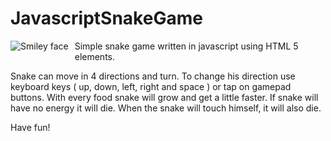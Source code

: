 # JavascriptSnakeGame

<img src="https://raw.githubusercontent.com/opam/opam.github.io/master/snake/img/live.png" alt="Smiley face" style='float:left; margin:0px 10px 10px 0px;'>
<p>
	Simple snake game written in javascript using HTML 5 elements.
</p>
<p>
	Snake can move in 4 directions and turn. To change his direction use keyboard keys ( up, down, left, right and space ) or tap on gamepad buttons.
	With every food snake will grow and get a little faster. If snake will have no energy it will die. When the snake will touch himself, it will also die. 
</p>
<p>
	Have fun!
</p>
